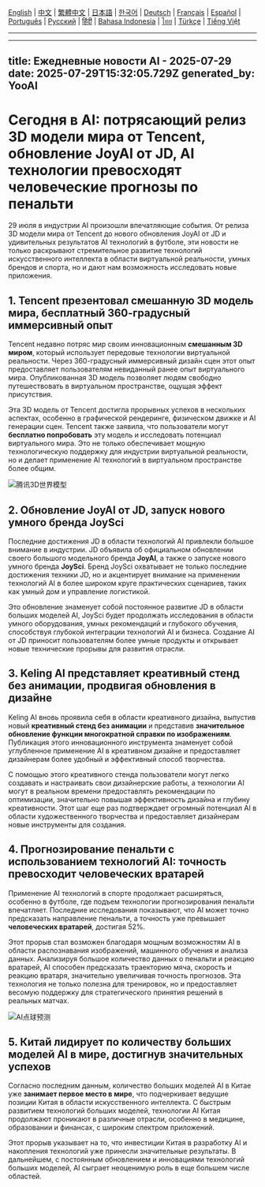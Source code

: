 [English](./en.md) | [中文](./zh.md) | [繁體中文](./zh-TW.md) | [日本語](./ja.md) | [한국어](./ko.md) | [Deutsch](./de.md) | [Français](./fr.md) | [Español](./es.md) | [Português](./pt.md) | [Русский](./ru.md) | [हिंदी](./hi.md) | [Bahasa Indonesia](./id.md) | [ไทย](./th.md) | [Türkçe](./tr.md) | [Tiếng Việt](./vi.md)

---

---
title: Ежедневные новости AI - 2025-07-29
date: 2025-07-29T15:32:05.729Z
generated_by: YooAI
---

# Сегодня в AI: потрясающий релиз 3D модели мира от Tencent, обновление JoyAI от JD, AI технологии превосходят человеческие прогнозы по пенальти

29 июля в индустрии AI произошли впечатляющие события. От релиза 3D модели мира от Tencent до нового обновления JoyAI от JD и удивительных результатов AI технологий в футболе, эти новости не только раскрывают стремительное развитие технологий искусственного интеллекта в области виртуальной реальности, умных брендов и спорта, но и дают нам возможность исследовать новые приложения.

## 1. Tencent презентовал смешанную 3D модель мира, бесплатный 360-градусный иммерсивный опыт

Tencent недавно потряс мир своим инновационным **смешанным 3D миром**, который использует передовые технологии виртуальной реальности. Через 360-градусный иммерсивный дизайн сцен этот опыт предоставляет пользователям невиданный ранее опыт виртуального мира. Опубликованная 3D модель позволяет людям свободно путешествовать в виртуальном пространстве, ощущая эффект присутствия.

Эта 3D модель от Tencent достигла прорывных успехов в нескольких аспектах, особенно в графической рендеринге, физическом движке и AI генерации сцен. Tencent также заявила, что пользователи могут **бесплатно попробовать** эту модель и исследовать потенциал виртуального мира. Это не только обеспечивает мощную технологическую поддержку для индустрии виртуальной реальности, но и делает применение AI технологий в виртуальном пространстве более общим.

![腾讯3D世界模型](https://via.placeholder.com/600x400?text=腾讯3D世界模型)

## 2. Обновление JoyAI от JD, запуск нового умного бренда JoySci

Последние достижения JD в области технологий AI привлекли большое внимание в индустрии. JD объявила об официальном обновлении своего большого модельного бренда **JoyAI**, а также о запуске нового умного бренда **JoySci**. Бренд JoySci охватывает не только последние достижения техники JD, но и акцентирует внимание на применении технологий AI в более широком круге практических сценариев, таких как умный дом и управление логистикой.

Это обновление знаменует собой постоянное развитие JD в области больших моделей AI, JoySci будет продолжать исследования в области умного оборудования, умных рекомендаций и глубокого обучения, способствуя глубокой интеграции технологий AI и бизнеса. Создание AI от JD приносит пользователям более умные продукты и открывает новые технические прорывы для развития отрасли.

## 3. Keling AI представляет креативный стенд без анимации, продвигая обновления в дизайне

Keling AI вновь проявила себя в области креативного дизайна, выпустив новый **креативный стенд без анимации** и представив **значительное обновление функции многократной справки по изображениям**. Публикация этого инновационного инструмента знаменует собой углубленное применение AI в креативном дизайне и предоставляет дизайнерам более удобный и эффективный способ творчества.

С помощью этого креативного стенда пользователи могут легко создавать и настраивать свои дизайнерские работы, а технологии AI могут в реальном времени предоставлять рекомендации по оптимизации, значительно повышая эффективность дизайна и глубину креативности. Этот шаг еще раз подтверждает огромный потенциал AI в области художественного творчества и предоставляет дизайнерам новые инструменты для создания.

## 4. Прогнозирование пенальти с использованием технологий AI: точность превосходит человеческих вратарей

Применение AI технологий в спорте продолжает расширяться, особенно в футболе, где подъем технологии прогнозирования пенальти впечатляет. Последние исследования показывают, что AI может точно предсказать направление пенальти, а точность уже превышает **человеческих вратарей**, достигая 52%.

Этот прорыв стал возможен благодаря мощным возможностям AI в области распознавания изображений, машинного обучения и анализа данных. Анализируя большое количество данных о пенальти и реакцию вратарей, AI способен предсказать траекторию мяча, скорость и реакцию вратаря, значительно увеличивая точность прогнозов. Эта технология не только полезна для тренировок, но и предоставляет весомую поддержку для стратегического принятия решений в реальных матчах.

![AI点球预测](https://via.placeholder.com/600x400?text=AI点球预测)

## 5. Китай лидирует по количеству больших моделей AI в мире, достигнув значительных успехов

Согласно последним данным, количество больших моделей AI в Китае уже **занимает первое место в мире**, что подчеркивает ведущие позиции Китая в области искусственного интеллекта. С быстрым развитием технологий больших моделей, технологии AI Китая продолжают проникают в различные отрасли, особенно в медицине, образовании и финансах, с широким спектром приложений.

Этот прорыв указывает на то, что инвестиции Китая в разработку AI и накопления технологий уже принесли значительные результаты. В дальнейшем, с постоянным обновлением и инновациями технологий больших моделей, AI сыграет неоценимую роль в еще большем числе областей.